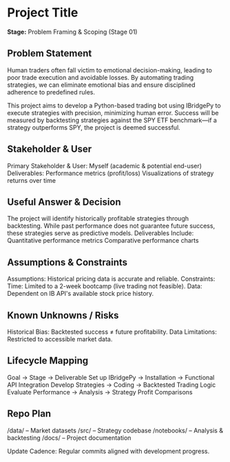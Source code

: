# Project Title
**Stage:** Problem Framing & Scoping (Stage 01)

## Problem Statement
Human traders often fall victim to emotional decision-making, leading to poor trade execution and avoidable losses. By automating trading strategies, we can eliminate emotional bias and ensure disciplined adherence to predefined rules.

This project aims to develop a Python-based trading bot using IBridgePy to execute strategies with precision, minimizing human error. Success will be measured by backtesting strategies against the SPY ETF benchmark—if a strategy outperforms SPY, the project is deemed successful.

## Stakeholder & User
Primary Stakeholder & User: Myself (academic & potential end-user)
Deliverables:
Performance metrics (profit/loss)
Visualizations of strategy returns over time

## Useful Answer & Decision
The project will identify historically profitable strategies through backtesting. While past performance does not guarantee future success, these strategies serve as predictive models.
Deliverables Include:
Quantitative performance metrics
Comparative performance charts

## Assumptions & Constraints
Assumptions:
Historical pricing data is accurate and reliable.
Constraints:
Time: Limited to a 2-week bootcamp (live trading not feasible).
Data: Dependent on IB API's available stock price history.

## Known Unknowns / Risks
Historical Bias: Backtested success ≠ future profitability.
Data Limitations: Restricted to accessible market data.

## Lifecycle Mapping
Goal → Stage → Deliverable
Set up IBridgePy → Installation → Functional API Integration
Develop Strategies → Coding → Backtested Trading Logic
Evaluate Performance → Analysis → Strategy Profit Comparisons

## Repo Plan
/data/ – Market datasets
/src/ – Strategy codebase
/notebooks/ – Analysis & backtesting
/docs/ – Project documentation

Update Cadence: Regular commits aligned with development progress.
